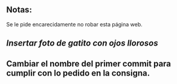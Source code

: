 ## Notas:
Se le pide encarecidamente no robar esta página web.
## *Insertar foto de gatito con ojos llorosos*
## Cambiar el nombre del primer commit para cumplir con lo pedido en la consigna.